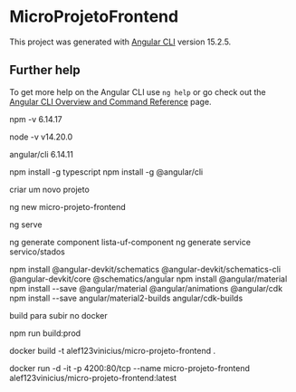 # MicroProjetoFrontend

This project was generated with [Angular CLI](https://github.com/angular/angular-cli) version 15.2.5.

## Further help

To get more help on the Angular CLI use `ng help` or go check out the [Angular CLI Overview and Command Reference](https://angular.io/cli) page.

npm -v 
6.14.17

node -v
v14.20.0

angular/cli
6.14.11

npm install -g typescript
npm install -g @angular/cli


criar um novo projeto

ng new micro-projeto-frontend

ng serve

ng generate component lista-uf-component
ng generate service servico/stados

npm install @angular-devkit/schematics @angular-devkit/schematics-cli @angular-devkit/core @schematics/angular
npm install @angular/material
npm install --save @angular/material @angular/animations @angular/cdk
npm install --save angular/material2-builds angular/cdk-builds


build para subir no docker

npm run build:prod

docker build -t alef123vinicius/micro-projeto-frontend .

docker run -d -it -p 4200:80/tcp --name micro-projeto-frontend alef123vinicius/micro-projeto-frontend:latest
